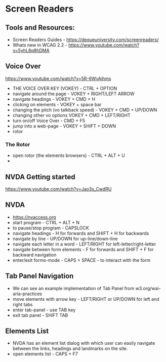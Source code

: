 # Screen Readers

## Tools and Resources:
- Screen Readers Guides - https://dequeuniversity.com/screenreaders/
- Whats new in WCAG 2.2 - https://www.youtube.com/watch?v=5yhL8q8hDMA

## Voice Over
https://www.youtube.com/watch?v=5R-6WvAihms
- THE VOICE OVER KEY (VOKEY) - CTRL + OPTION
- navigate around the page - VOKEY + RIGHT/LEFT ARROW
- navigate headings - VOKEY + CMD + H
- clicking on elements - VOKEY + space bar
- changing the pitch (vo talkback speed) -  VOKEY + CMD + UP/DOWN
- changing other vo options VOKEY + CMD + LEFT/RIGHT
- turn on/off Voice Over - CMD + F5
- jump into a web-page - VOKEY + SHIFT + DOWN
- rotor

### The Rotor
- open rotor (the elements browsers) - CTRL + ALT + U
- 

## NVDA Getting started
https://www.youtube.com/watch?v=Jao3s_CwdRU

## NVDA
- https://nvaccess.org
- start program - CTRL + ALT + N
- to pause/stop program - CAPSLOCK
- navigate headings - H for forwards and SHIFT + H for backwards
-  navigate by line - UP/DOWN for up-line/down-line
- navigate each letter in a word - LEFT/RIGHT for left-letter/right-letter
- navigate between form elements - F for forwards and SHIFT + F for backward navigation
- enter/exit forms-mode - CAPS + SPACE - to interact with the form

## Tab Panel Navigation
- We can see an example implementation of Tab Panel from w3.org/wai-aria-practices
- move elements with arrow key - LEFT/RIGHT or UP/DOWN for left and right tabs
- enter tab-panel - use TAB key
- exit tab panel - SHIFT TAB

## Elements List
- NVDA has an element list dialog with which user can easily navigate between the links, headings and landmarks on the site.
- open elements list - CAPS + F7


